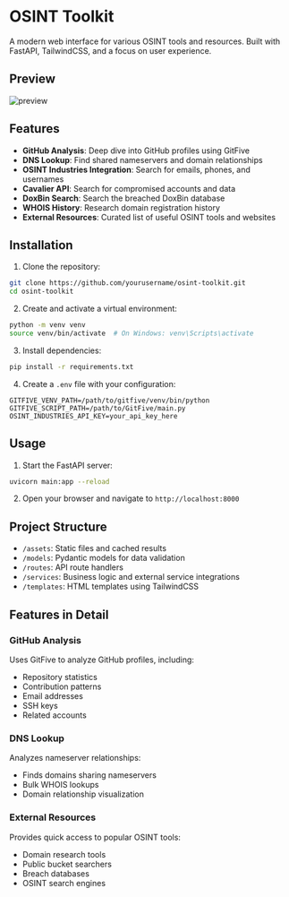# OSINT Toolkit

A modern web interface for various OSINT tools and resources. Built with FastAPI, TailwindCSS, and a focus on user experience.

## Preview

![preview](https://github.com/user-attachments/assets/56aa5659-461a-4c97-af07-6abb857aa5d9)

## Features

- **GitHub Analysis**: Deep dive into GitHub profiles using GitFive
- **DNS Lookup**: Find shared nameservers and domain relationships
- **OSINT Industries Integration**: Search for emails, phones, and usernames
- **Cavalier API**: Search for compromised accounts and data
- **DoxBin Search**: Search the breached DoxBin database
- **WHOIS History**: Research domain registration history
- **External Resources**: Curated list of useful OSINT tools and websites

## Installation

1. Clone the repository:
```bash
git clone https://github.com/yourusername/osint-toolkit.git
cd osint-toolkit
```

2. Create and activate a virtual environment:
```bash
python -m venv venv
source venv/bin/activate  # On Windows: venv\Scripts\activate
```

3. Install dependencies:
```bash
pip install -r requirements.txt
```

4. Create a `.env` file with your configuration:
```env
GITFIVE_VENV_PATH=/path/to/gitfive/venv/bin/python
GITFIVE_SCRIPT_PATH=/path/to/GitFive/main.py
OSINT_INDUSTRIES_API_KEY=your_api_key_here
```

## Usage

1. Start the FastAPI server:
```bash
uvicorn main:app --reload
```

2. Open your browser and navigate to `http://localhost:8000`

## Project Structure

- `/assets`: Static files and cached results
- `/models`: Pydantic models for data validation
- `/routes`: API route handlers
- `/services`: Business logic and external service integrations
- `/templates`: HTML templates using TailwindCSS

## Features in Detail

### GitHub Analysis
Uses GitFive to analyze GitHub profiles, including:
- Repository statistics
- Contribution patterns
- Email addresses
- SSH keys
- Related accounts

### DNS Lookup
Analyzes nameserver relationships:
- Finds domains sharing nameservers
- Bulk WHOIS lookups
- Domain relationship visualization

### External Resources
Provides quick access to popular OSINT tools:
- Domain research tools
- Public bucket searchers
- Breach databases
- OSINT search engines
